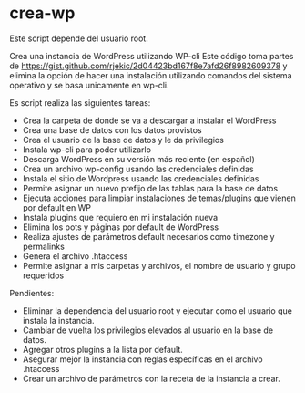 # crea-wp

Este script depende del usuario root.

Crea una instancia de WordPress utilizando WP-cli
Este código toma partes de https://gist.github.com/rjekic/2d04423bd167f8e7afd26f8982609378 y elimina la opción de hacer una instalación utilizando comandos del sistema operativo y se basa unicamente en wp-cli.

Es script realiza las siguientes tareas:

- Crea la carpeta de donde se va a descargar a instalar el WordPress
- Crea una base de datos con los datos provistos
- Crea el usuario de la base de datos y le da privilegios
- Instala wp-cli para poder utilizarlo
- Descarga WordPress en su versión más reciente (en español)
- Crea un archivo wp-config usando las credenciales definidas
- Instala el sitio de Wordpress usando las credenciales definidas
- Permite asignar un nuevo prefijo de las tablas para la base de datos
- Ejecuta acciones para limpiar instalaciones de temas/plugins que vienen por default en WP
- Instala plugins que requiero en mi instalación nueva
- Elimina los pots y páginas por default de WordPress
- Realiza ajustes de parámetros default necesarios como timezone y permalinks
- Genera el archivo .htaccess
- Permite asignar a mis carpetas y archivos, el nombre de usuario y grupo requeridos


Pendientes:
- Eliminar la dependencia del usuario root y ejecutar como el usuario que instala la instancia.
- Cambiar de vuelta los privilegios elevados al usuario en la base de datos.
- Agregar otros plugins a la lista por default.
- Asegurar mejor la instancia con reglas específicas en el archivo .htaccess
- Crear un archivo de parámetros con la receta de la instancia a crear.
